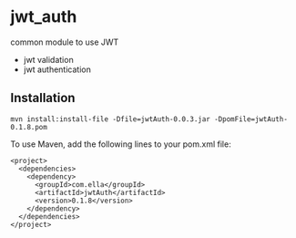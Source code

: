 # jwt_auth
common module to use JWT
- jwt validation
- jwt authentication

## Installation

  ```
  mvn install:install-file -Dfile=jwtAuth-0.0.3.jar -DpomFile=jwtAuth-0.1.8.pom
  ```
  
To use Maven, add the following lines to your pom.xml file:

  ```
  <project>
    <dependencies>
      <dependency>
        <groupId>com.ella</groupId>
        <artifactId>jwtAuth</artifactId>
        <version>0.1.8</version>
      </dependency>
    </dependencies>
  </project>
  ```
